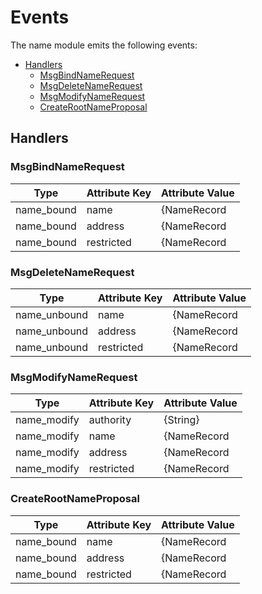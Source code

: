 # Events

The name module emits the following events:

<!-- TOC -->
  - [Handlers](#handlers)
    - [MsgBindNameRequest](#msgbindnamerequest)
    - [MsgDeleteNameRequest](#msgdeletenamerequest)
    - [MsgModifyNameRequest](#msgmodifynamerequest)
    - [CreateRootNameProposal](#createrootnameproposal)

## Handlers

### MsgBindNameRequest

| Type                  | Attribute Key         | Attribute Value           |
| --------------------- | --------------------- | ------------------------- |
| name_bound            | name                  | {NameRecord|Name}         |
| name_bound            | address               | {NameRecord|Address}      |
| name_bound            | restricted            | {NameRecord|Restricted}   |


### MsgDeleteNameRequest

| Type                  | Attribute Key         | Attribute Value           |
| --------------------- | --------------------- | ------------------------- |
| name_unbound          | name                  | {NameRecord|Name}         |
| name_unbound          | address               | {NameRecord|Address}      |
| name_unbound          | restricted            | {NameRecord|Restricted}   |

### MsgModifyNameRequest

| Type                  | Attribute Key         | Attribute Value           |
| --------------------- | --------------------- | ------------------------- |
| name_modify           | authority             | {String}                  |
| name_modify           | name                  | {NameRecord|Name}         |
| name_modify           | address               | {NameRecord|Address}      |
| name_modify           | restricted            | {NameRecord|Restricted}   |


### CreateRootNameProposal

| Type                  | Attribute Key         | Attribute Value           |
| --------------------- | --------------------- | ------------------------- |
| name_bound            | name                  | {NameRecord|Name}         |
| name_bound            | address               | {NameRecord|Address}      |
| name_bound            | restricted            | {NameRecord|Restricted}   |
